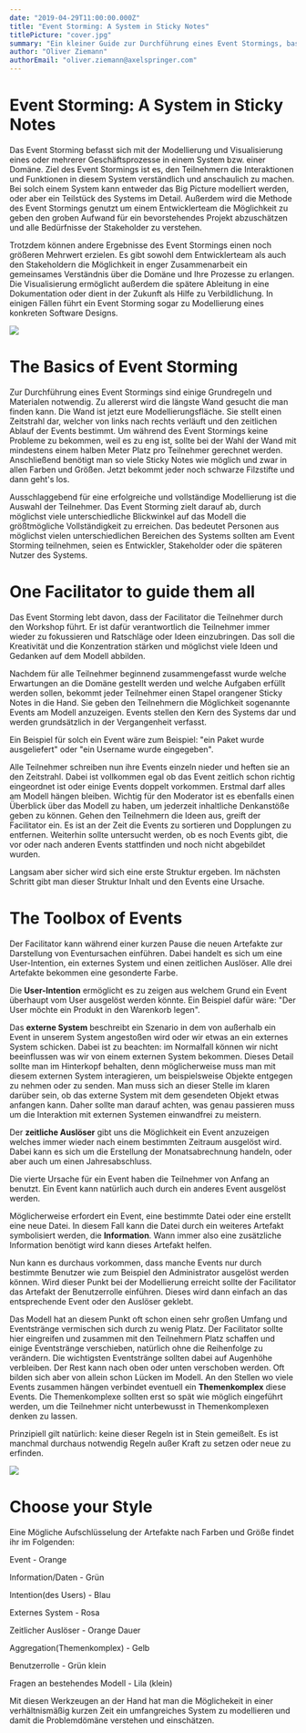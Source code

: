 ```yaml
---
date: "2019-04-29T11:00:00.000Z"
title: "Event Storming: A System in Sticky Notes"
titlePicture: "cover.jpg"
summary: "Ein kleiner Guide zur Durchführung eines Event Stormings, basierend auf meiner Erfahrung an einem Event Storming Workshop."
author: "Oliver Ziemann"
authorEmail: "oliver.ziemann@axelspringer.com"
---
```

# Event Storming: A System in Sticky Notes

Das Event Storming befasst sich mit der Modellierung und Visualisierung eines oder mehrerer Geschäftsprozesse in einem System bzw. einer Domäne. Ziel des Event Stormings ist es, den Teilnehmern die Interaktionen und Funktionen in diesem System verständlich und anschaulich zu machen. Bei solch einem System kann entweder das Big Picture modelliert werden, oder aber ein Teilstück des Systems im Detail. Außerdem wird die Methode des Event Stormings genutzt um einem Entwicklerteam die Möglichkeit zu geben den groben Aufwand für ein bevorstehendes Projekt abzuschätzen und alle Bedürfnisse der Stakeholder zu verstehen.

Trotzdem können andere Ergebnisse des Event Stormings einen noch größeren Mehrwert erzielen. Es gibt sowohl dem Entwicklerteam als auch den Stakeholdern die Möglichkeit in enger Zusammenarbeit ein gemeinsames Verständnis über die Domäne und Ihre Prozesse zu erlangen. Die Visualisierung ermöglicht außerdem die spätere Ableitung in eine Dokumentation oder dient in der Zukunft als Hilfe zu Verbildlichung.
In einigen Fällen führt ein Event Storming sogar zu Modellierung eines konkreten Software Designs.

![](cover.jpg)

# The Basics of Event Storming

Zur Durchführung eines Event Stormings sind einige Grundregeln und Materialen notwendig.
Zu allererst wird die längste Wand gesucht die man finden kann. Die Wand ist jetzt eure Modellierungsfläche. Sie stellt einen Zeitstrahl dar, welcher von links nach rechts verläuft und den zeitlichen Ablauf der Events bestimmt. Um während des Event Stormings keine Probleme zu bekommen, weil es zu eng ist, sollte bei der Wahl der Wand mit mindestens einem halben Meter Platz pro Teilnehmer gerechnet werden.
Anschließend benötigt man so viele Sticky Notes wie möglich und zwar in allen Farben und Größen. Jetzt bekommt jeder noch schwarze Filzstifte und dann geht's los.

Ausschlaggebend für eine erfolgreiche und vollständige Modellierung ist die Auswahl der Teilnehmer. Das Event Storming zielt darauf ab, durch möglichst viele unterschiedliche Blickwinkel auf das Modell die größtmögliche Vollständigkeit zu erreichen. Das bedeutet Personen aus möglichst vielen unterschiedlichen Bereichen des Systems sollten am Event Storming teilnehmen, seien es Entwickler, Stakeholder oder die späteren Nutzer des Systems. 

# One Facilitator to guide them all

Das Event Storming lebt davon, dass der Facilitator die Teilnehmer durch den Workshop führt. Er ist dafür verantwortlich die Teilnehmer immer wieder zu fokussieren und Ratschläge oder Ideen einzubringen. Das soll die Kreativität und die Konzentration stärken und möglichst viele Ideen und Gedanken auf dem Modell abbilden.

Nachdem für alle Teilnehmer beginnend zusammengefasst wurde welche Erwartungen an die Domäne gestellt werden und welche Aufgaben erfüllt werden sollen, bekommt jeder Teilnehmer einen Stapel orangener Sticky Notes in die Hand. Sie geben den Teilnehmern die Möglichkeit sogenannte Events am Modell anzuzeigen. Events stellen den Kern des Systems dar und werden grundsätzlich in der Vergangenheit verfasst. 

Ein Beispiel für solch ein Event wäre zum Beispiel: "ein Paket wurde ausgeliefert" oder "ein Username wurde eingegeben".

Alle Teilnehmer schreiben nun ihre Events einzeln nieder und heften sie an den Zeitstrahl. Dabei ist vollkommen egal ob das Event zeitlich schon richtig eingeordnet ist oder einige Events doppelt vorkommen. Erstmal darf alles am Modell hängen bleiben. Wichtig für den Moderator ist es ebenfalls einen Überblick über das Modell zu haben, um jederzeit inhaltliche Denkanstöße geben zu können. Gehen den Teilnehmern die Ideen aus, greift der Facilitator ein. Es ist an der Zeit die Events zu sortieren und Dopplungen zu entfernen. Weiterhin sollte untersucht werden, ob es noch Events gibt, die vor oder nach anderen Events stattfinden und noch nicht abgebildet wurden.

Langsam aber sicher wird sich eine erste Struktur ergeben. Im nächsten Schritt gibt man dieser Struktur Inhalt und den Events eine Ursache. 

# The Toolbox of Events

Der Facilitator kann während einer kurzen Pause die neuen Artefakte zur Darstellung von Eventursachen einführen. Dabei handelt es sich um eine User-Intention, ein externes System und einen zeitlichen Auslöser. Alle drei Artefakte bekommen eine gesonderte Farbe.

Die **User-Intention** ermöglicht es zu zeigen aus welchem Grund ein Event überhaupt vom User ausgelöst werden könnte. Ein Beispiel dafür wäre: "Der User möchte ein Produkt in den Warenkorb legen".

Das **externe System** beschreibt ein Szenario in dem von außerhalb ein Event in unserem System angestoßen wird oder wir etwas an ein externes System schicken. Dabei ist zu beachten: im Normalfall können wir nicht beeinflussen was wir von einem externen System bekommen. Dieses Detail sollte man im Hinterkopf behalten, denn möglicherweise muss man mit diesem externen System interagieren, um beispielsweise Objekte entgegen zu nehmen oder zu senden. Man muss sich an dieser Stelle im klaren darüber sein, ob das externe System mit dem gesendeten Objekt etwas anfangen kann. Daher sollte man darauf achten, was genau passieren muss um die Interaktion mit externen Systemen einwandfrei zu meistern.

Der **zeitliche Auslöser** gibt uns die Möglichkeit ein Event anzuzeigen welches immer wieder nach einem bestimmten Zeitraum ausgelöst wird. Dabei kann es sich um die Erstellung der Monatsabrechnung handeln, oder aber auch um einen Jahresabschluss.

Die vierte Ursache für ein Event haben die Teilnehmer von Anfang an benutzt. Ein Event kann natürlich auch durch ein anderes Event ausgelöst werden.

Möglicherweise erfordert ein Event, eine bestimmte Datei oder eine erstellt eine neue Datei. In diesem Fall kann die Datei durch ein weiteres Artefakt symbolisiert werden, die **Information**. Wann immer also eine zusätzliche Information benötigt wird kann dieses Artefakt helfen.

Nun kann es durchaus vorkommen, dass manche Events nur durch bestimmte Benutzer wie zum Beispiel den Administrator ausgelöst werden können. Wird dieser Punkt bei der Modellierung erreicht sollte der Facilitator das Artefakt der Benutzerrolle einführen. Dieses wird dann einfach an das entsprechende Event oder den Auslöser geklebt.

Das Modell hat an diesem Punkt oft schon einen sehr großen Umfang und Eventstränge vermischen sich durch zu wenig Platz. Der Facilitator sollte hier eingreifen und zusammen mit den Teilnehmern Platz schaffen und einige Eventstränge verschieben, natürlich ohne die Reihenfolge zu verändern. Die wichtigsten Eventstränge sollten dabei auf Augenhöhe verbleiben. Der Rest kann nach oben oder unten verschoben werden. Oft bilden sich aber von allein schon Lücken im Modell. An den Stellen wo viele Events zusammen hängen verbindet eventuell ein **Themenkomplex** diese Events. Die Themenkomplexe sollten erst so spät wie möglich eingeführt werden, um die Teilnehmer nicht unterbewusst in Themenkomplexen denken zu lassen. 

Prinzipiell gilt natürlich: keine dieser Regeln ist in Stein gemeißelt. Es ist manchmal durchaus notwendig Regeln außer Kraft zu setzen oder neue zu erfinden.

![](guidemap.jpg)

# Choose your Style

Eine Mögliche Aufschlüsselung der Artefakte nach Farben und Größe findet ihr im Folgenden:

Event - Orange

Information/Daten - Grün

Intention(des Users) - Blau

Externes System - Rosa

Zeitlicher Auslöser - Orange Dauer

Aggregation(Themenkomplex) - Gelb

Benutzerrolle - Grün klein

Fragen an bestehendes Modell - Lila (klein)

Mit diesen Werkzeugen an der Hand hat man die Möglichekeit in einer verhältnismäßig kurzen Zeit ein umfangreiches System zu modellieren und damit die Problemdömäne verstehen und einschätzen.






